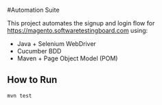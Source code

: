 #Automation Suite

This project automates the signup and login flow for https://magento.softwaretestingboard.com using:

- Java + Selenium WebDriver
- Cucumber BDD
- Maven + Page Object Model (POM)

## How to Run

```bash
mvn test

